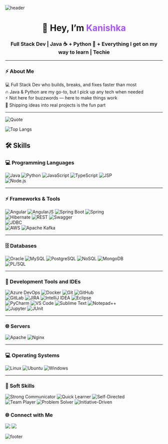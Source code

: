 ![header](https://capsule-render.vercel.app/api?type=waving&color=gradient&height=80&section=header)

<!-- Banner -->
<h1 align="center">👋 Hey, I’m <span style="color:#a855f7">Kanishka</span></h1>
<h3 align="center">Full Stack Dev | Java ☕ + Python 🐍 + Everything I get on my way to learn | Techie</h3>

---

### ⚡ About Me
💻 Full Stack Dev who builds, breaks, and fixes faster than most  
🔥 Java & Python are my go-to, but I pick up any tech when needed  
⚡ Not here for buzzwords — here to make things work  
🚀 Shipping ideas into real projects is the fun part

---

![Quote](https://quotes-github-readme.vercel.app/api?type=horizontal&theme=dracula)

![Top Langs](https://github-readme-stats.vercel.app/api/top-langs/?username=Kanishkashukla&layout=compact&theme=radical)

## 🛠️ Skills

### 💻 Programming Languages  
![Java](https://img.shields.io/badge/Java-8+-red?style=for-the-badge&logo=openjdk&logoColor=white) 
![Python](https://img.shields.io/badge/Python-3+-3776AB?style=for-the-badge&logo=python&logoColor=white) 
![JavaScript](https://img.shields.io/badge/JavaScript-ES6+-F7DF1E?style=for-the-badge&logo=javascript&logoColor=black) 
![TypeScript](https://img.shields.io/badge/TypeScript-5+-3178C6?style=for-the-badge&logo=typescript&logoColor=white) 
![JSP](https://img.shields.io/badge/JSP-007396?style=for-the-badge&logo=java&logoColor=white)  
![Node.js](https://img.shields.io/badge/Node.js-339933?style=for-the-badge&logo=nodedotjs&logoColor=white)  

---

### ⚡ Frameworks & Tools  
![Angular](https://img.shields.io/badge/Angular-15+-DD0031?style=for-the-badge&logo=angular&logoColor=white) 
![AngularJS](https://img.shields.io/badge/AngularJS-E23237?style=for-the-badge&logo=angularjs&logoColor=white) 
![Spring Boot](https://img.shields.io/badge/Spring%20Boot-3+-6DB33F?style=for-the-badge&logo=springboot&logoColor=white) 
![Spring](https://img.shields.io/badge/Spring-5+-6DB33F?style=for-the-badge&logo=spring&logoColor=white)  
![Hibernate](https://img.shields.io/badge/Hibernate-59666C?style=for-the-badge&logo=hibernate&logoColor=white) 
![REST](https://img.shields.io/badge/REST-02569B?style=for-the-badge&logo=rest&logoColor=white) 
![Swagger](https://img.shields.io/badge/Swagger-85EA2D?style=for-the-badge&logo=swagger&logoColor=black)  
![JDBC](https://img.shields.io/badge/JDBC-007396?style=for-the-badge&logo=java&logoColor=white)  
![AWS](https://img.shields.io/badge/AWS-232F3E?style=for-the-badge&logo=amazonaws&logoColor=white) 
![Apache Kafka](https://img.shields.io/badge/Kafka-231F20?style=for-the-badge&logo=apachekafka&logoColor=white)  

---

### 🗄️ Databases  
![Oracle](https://img.shields.io/badge/Oracle-F80000?style=for-the-badge&logo=oracle&logoColor=white) 
![MySQL](https://img.shields.io/badge/MySQL-4479A1?style=for-the-badge&logo=mysql&logoColor=white) 
![PostgreSQL](https://img.shields.io/badge/PostgreSQL-4169E1?style=for-the-badge&logo=postgresql&logoColor=white) 
![NoSQL](https://img.shields.io/badge/NoSQL-005571?style=for-the-badge&logo=mongodb&logoColor=white) 
![MongoDB](https://img.shields.io/badge/MongoDB-47A248?style=for-the-badge&logo=mongodb&logoColor=white)  
![PL/SQL](https://img.shields.io/badge/PLSQL-F80000?style=for-the-badge&logo=oracle&logoColor=white)  

---

### 🔧 Development Tools and IDEs
![Azure DevOps](https://img.shields.io/badge/Azure_DevOps-0078D7?style=for-the-badge&logo=azuredevops&logoColor=white) 
![Docker](https://img.shields.io/badge/Docker-2496ED?style=for-the-badge&logo=docker&logoColor=white) 
![Git](https://img.shields.io/badge/Git-F05032?style=for-the-badge&logo=git&logoColor=white) 
![GitHub](https://img.shields.io/badge/GitHub-181717?style=for-the-badge&logo=github&logoColor=white)  
![GitLab](https://img.shields.io/badge/GitLab-FC6D26?style=for-the-badge&logo=gitlab&logoColor=white) 
![JIRA](https://img.shields.io/badge/JIRA-0052CC?style=for-the-badge&logo=jira&logoColor=white) 
![IntelliJ IDEA](https://img.shields.io/badge/IntelliJ-000000?style=for-the-badge&logo=intellijidea&logoColor=white) 
![Eclipse](https://img.shields.io/badge/Eclipse-2C2255?style=for-the-badge&logo=eclipseide&logoColor=white)  
![PyCharm](https://img.shields.io/badge/PyCharm-000000?style=for-the-badge&logo=pycharm&logoColor=white) 
![VS Code](https://img.shields.io/badge/VS%20Code-007ACC?style=for-the-badge&logo=visualstudiocode&logoColor=white) 
![Sublime Text](https://img.shields.io/badge/Sublime_Text-FF9800?style=for-the-badge&logo=sublimetext&logoColor=white) 
![Notepad++](https://img.shields.io/badge/Notepad++-90E59A?style=for-the-badge&logo=notepadplusplus&logoColor=black)  
![Jupyter](https://img.shields.io/badge/Jupyter-F37626?style=for-the-badge&logo=jupyter&logoColor=white) 
![JUnit](https://img.shields.io/badge/JUnit-25A162?style=for-the-badge&logo=junit5&logoColor=white)  

---
### 🌐 Servers  
![Apache](https://img.shields.io/badge/Apache-D22128?style=for-the-badge&logo=apache&logoColor=white) 
![Nginx](https://img.shields.io/badge/Nginx-009639?style=for-the-badge&logo=nginx&logoColor=white)  

---

### 💻 Operating Systems  
![Linux](https://img.shields.io/badge/Linux-FCC624?style=for-the-badge&logo=linux&logoColor=black) 
![Ubuntu](https://img.shields.io/badge/Ubuntu-E95420?style=for-the-badge&logo=ubuntu&logoColor=white) 
![Windows](https://img.shields.io/badge/Windows-0078D6?style=for-the-badge&logo=windows&logoColor=white)  

---

### 🤝 Soft Skills  
![Strong Communicator](https://img.shields.io/badge/Strong_Communicator-0A66C2?style=for-the-badge&logoColor=white) 
![Quick Learner](https://img.shields.io/badge/Quick_Learner-FF6F00?style=for-the-badge&logoColor=white) 
![Self-Directed](https://img.shields.io/badge/Self_Directed-4CAF50?style=for-the-badge&logoColor=white)  
![Team Player](https://img.shields.io/badge/Team_Player-2196F3?style=for-the-badge&logoColor=white) 
![Problem Solver](https://img.shields.io/badge/Problem_Solver-9C27B0?style=for-the-badge&logoColor=white) 
![Initiative-Driven](https://img.shields.io/badge/Initiative_Driven-FF5722?style=for-the-badge&logoColor=white)  

### 🌐 Connect with Me
<p align="left">
  <a href="https://www.linkedin.com/in/kanishkashukla25/" target="_blank"><img src="https://img.shields.io/badge/LinkedIn-%230A66C2.svg?&style=for-the-badge&logo=linkedin&logoColor=white"/></a>
  <a href="mailto:kanishkashukla1199@gmail.com">
  <img src="https://img.shields.io/badge/Gmail-D14836?style=for-the-badge&logo=gmail&logoColor=white" />
</a>
</p>

![footer](https://capsule-render.vercel.app/api?type=waving&color=gradient&height=80&section=footer)
